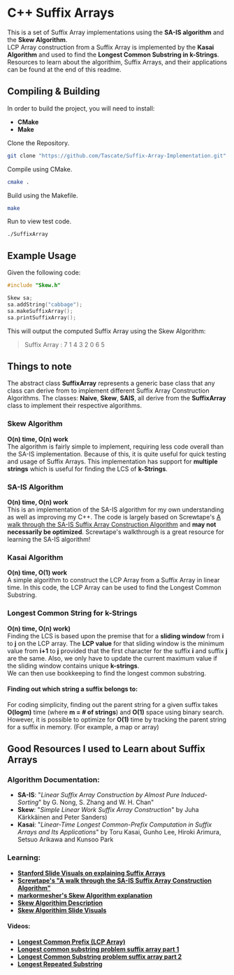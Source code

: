 # C++ Suffix Arrays

This is a set of Suffix Array implementations using the **SA-IS algorithm** and the **Skew Algorithm**.   
LCP Array construction from a Suffix Array is implemented by the **Kasai Algorithm** and used to find the **Longest Common Substring in k-Strings**.    
Resources to learn about the algorithim, Suffix Arrays, and their applications can be found at the end of this readme.

## Compiling & Building
In order to build the project, you will need to install:
- **CMake**
- **Make**

Clone the Repository.
```bash
git clone "https://github.com/Tascate/Suffix-Array-Implementation.git"
```
Compile using CMake.
```bash
cmake .
```
Build using the Makefile.
```bash
make
```
Run to view test code.
```
./SuffixArray
```

## Example Usage
Given the following code:
```c++
#include "Skew.h"

Skew sa;
sa.addString("cabbage");
sa.makeSuffixArray();
sa.printSuffixArray();
```
This will output the computed Suffix Array using the Skew Algorithm:
> Suffix Array : 7 1 4 3 2 0 6 5


## Things to note
The abstract class **SuffixArray** represents a generic base class that any class can derive from to implement different Suffix Array Construction Algorithms. The classes: **Naive**, **Skew**, **SAIS**, all derive from the **SuffixArray** class to implement their respective algorithms.

### Skew Algorithm
**O(n) time, O(n) work**   
The algorithm is fairly simple to implement, requiring less code overall than the SA-IS implementation. Because of this, it is quite useful for quick testing and usage of Suffix Arrays.  This implementation has support for **multiple strings** which is useful for finding the LCS of **k-Strings**.

### SA-IS Algorithm
**O(n) time, O(n) work**   
This is an implementation of the SA-IS algorithm for my own understanding as well as improving my C++. The code is largely based on Screwtape's [A walk through the SA-IS Suffix Array Construction Algorithm](https://zork.net/~st/jottings/sais.html) and **may not necessarily be optimized**. Screwtape's walkthrough is a great resource for learning the SA-IS algorithm!

### Kasai Algorithm
**O(n) time, O(1) work**   
A simple algorithm to construct the LCP Array from a Suffix Array in linear time. In this code, the LCP Array can be used to find the Longest Common Substring.

### Longest Common String for k-Strings
**O(n) time, O(n) work)**   
Finding the LCS is based upon the premise that for a __sliding window__ from **i** to **j** on the LCP array. The **LCP value** for that sliding window is the minimum value from **i+1** to **j** provided that the first character for the suffix **i** and suffix **j** are the same. Also, we only have to update the current maximum value if the sliding window contains unique **k-strings**.   
We can then use bookkeeping to find the longest common substring.

#### Finding out which string a suffix belongs to:
For coding simplicity, finding out the parent string for a given suffix takes **O(logm)** time (where **m = # of strings**) and **O(1)** space using binary search. However, it is possible to optimize for **O(1)** time by tracking the parent string for a suffix in memory. (For example, a map or array)


## Good Resources I used to Learn about Suffix Arrays
### Algorithm Documentation:
- **SA-IS**: "*Linear Suffix Array Construction by Almost Pure Induced-Sorting*" by G. Nong, S. Zhang and W. H. Chan"
- **Skew**: "*Simple Linear Work Suffix Array Construction*" by Juha Kärkkäinen and Peter Sanders)
- **Kasai**: "*Linear-Time Longest Common-Prefix Computation in Suffix Arrays and Its Applications*" by Toru Kasai, Gunho Lee, Hiroki Arimura, Setsuo Arikawa and Kunsoo Park

### Learning:
- [**Stanford Slide Visuals on explaining Suffix Arrays**](http://web.stanford.edu/class/archive/cs/cs166/cs166.1196/lectures/04/Small04.pdf)
- [**Screwtape's "A walk through the SA-IS Suffix Array Construction Algorithm"**](https://zork.net/~st/jottings/sais.html)
- [**markormesher's Skew Algorithm explanation**](https://gist.github.com/markormesher/59b990fba09972b4737e7ed66912e044)
- [**Skew Algorithim Description**](http://www.mi.fu-berlin.de/wiki/pub/ABI/SS13Lecture3Materials/script.pdf)
- [**Skew Algorithim Slide Visuals**](https://www.cs.cmu.edu/~ckingsf/bioinfo-lectures/suffixarrays.pdf)
#### Videos:
- [**Longest Common Prefix (LCP Array)**](https://www.youtube.com/watch?v=53VIWj8ksyI&t=0s)
- [**Longest common substring problem suffix array part 1**](https://www.youtube.com/watch?v=Ic80xQFWevc)
- [**Longest Common Substring problem suffix array part 2**](https://www.youtube.com/watch?v=DTLjHSToxmo)
- [**Longest Repeated Substring**](https://www.youtube.com/watch?v=OptoHwC3D-Y)
